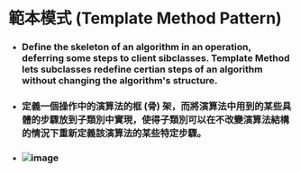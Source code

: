 範本模式 (Template Method Pattern)
=====
* ### Define the skeleton of an algorithm in an operation, deferring some steps to client sibclasses. Template Method lets subclasses redefine certian steps of an algorithm without changing the algorithm's structure.
* ### 定義一個操作中的演算法的框 (骨) 架，而將演算法中用到的某些具體的步驟放到子類別中實現，使得子類別可以在不改變演算法結構的情況下重新定義該演算法的某些特定步驟。
* ### ![image](https://gitlab.com/ChiangWei/main/-/raw/master/DesignPatterns/Python/%E7%AF%84%E6%9C%AC%E6%A8%A1%E5%BC%8F%20(Template%20Method%20Pattern)/%E7%AF%84%E6%9C%AC%E6%A8%A1%E5%BC%8F%E7%9A%84%E9%A1%9E%E5%88%A5%E5%9C%96.jpg)
